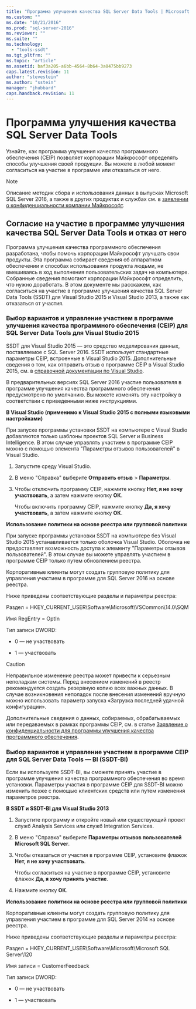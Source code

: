 ```yaml
---
title: "Программа улучшения качества SQL Server Data Tools | Microsoft Docs"
ms.custom: ""
ms.date: "10/21/2016"
ms.prod: "sql-server-2016"
ms.reviewer: ""
ms.suite: ""
ms.technology: 
  - "tools-ssdt"
ms.tgt_pltfrm: ""
ms.topic: "article"
ms.assetid: baf3a205-a6bb-4564-8b64-3a0475bb9273
caps.latest.revision: 11
author: "stevestein"
ms.author: "sstein"
manager: "jhubbard"
caps.handback.revision: 11
---
```

# Программа улучшения качества SQL Server Data Tools
  Узнайте, как программа улучшения качества программного обеспечения (CEIP) позволяет корпорации Майкрософт определять способы улучшения своей продукции.  Вы можете в любой момент согласиться на участие в программе или отказаться от него.  
  
> [!NOTE]  
>  Описание методик сбора и использования данных в выпусках Microsoft SQL Server 2016, а также в других продуктах и службах см. в [заявлении о конфиденциальности компании Майкрософт](https://www.microsoft.com/privacystatement/en-us/SQLServer/Default.aspx).  
  
## Согласие на участие в программе улучшения качества SQL Server Data Tools и отказ от него  
 Программа улучшения качества программного обеспечения разработана, чтобы помочь корпорации Майкрософт улучшать свои продукты. Эта программа собирает сведения об аппаратном обеспечении и способах использования продукта людьми, не вмешиваясь в ход выполнения пользовательских задач на компьютере. Собранные сведения помогают корпорации Майкрософт определить, что нужно доработать. В этом документе мы расскажем, как согласиться на участие в программе улучшения качества SQL Server Data Tools (SSDT) для Visual Studio 2015 и Visual Studio 2013, а также как отказаться от участия.  
  
### Выбор вариантов и управление участием в программе улучшения качества программного обеспечения (CEIP) для SQL Server Data Tools для Visual Studio 2015  
 SSDT для Visual Studio 2015 — это средство моделирования данных, поставляемое с SQL Server 2016. SSDT использует стандартные параметры CEIP, встроенные в Visual Studio 2015. Дополнительные сведения о том, как отправить отзыв о программе CEIP в Visual Studio 2015, см. в [справочной документации по Visual Studio](http://go.microsoft.com/fwlink/?LinkId=517102).  
  
 В предварительных версиях SQL Server 2016 участие пользователя в программе улучшения качества программного обеспечения предусмотрено по умолчанию. Вы можете изменять эту настройку в соответствии с приведенными ниже инструкциями.  
  
 **В Visual Studio (применимо к Visual Studio 2015 с полными языковыми настройками)**  
  
 При запуске программы установки SSDT на компьютере с Visual Studio добавляются только шаблоны проектов SQL Server и Business Intelligence. В этом случае управлять участием в программе CEIP можно с помощью элемента "Параметры отзывов пользователей" в Visual Studio.  
  
1.  Запустите среду Visual Studio.  
  
2.  В меню "Справка" выберите **Отправить отзыв** > **Параметры**.  
  
3.  Чтобы отключить программу CEIP, нажмите кнопку **Нет, я не хочу участвовать**, а затем нажмите кнопку **ОК**.  
  
     Чтобы включить программу CEIP, нажмите кнопку **Да, я хочу участвовать**, а затем нажмите кнопку **ОК**.  
  

  
 **Использование политики на основе реестра или групповой политики**  
  
 При запуске программы установки SSDT на компьютере без Visual Studio 2015 устанавливается только оболочка Visual Studio. Оболочка не предоставляет возможность доступа к элементу "Параметры отзывов пользователей". В этом случае вы можете управлять участием в программе CEIP только путем обновлением реестра.  
  
 Корпоративные клиенты могут создать групповую политику для управления участием в программе для SQL Server 2016 на основе реестра.  
  
 Ниже приведены соответствующие разделы и параметры реестра:  
  
 Раздел = HKEY_CURRENT_USER\Software\Microsoft\VSCommon\14.0\SQM  
  
 Имя RegEntry = OptIn  
  
 Тип записи DWORD:  
  
-   0 — не участвовать  
  
-   1 — участвовать  
  
> [!CAUTION]  
>  Неправильное изменение реестра может привести к серьезным неполадкам системы. Перед внесением изменений в реестр рекомендуется создать резервную копию всех важных данных. В случае возникновения неполадок после внесения изменений вручную можно использовать параметр запуска «Загрузка последней удачной конфигурации».  
  
 Дополнительные сведения о данных, собираемых, обрабатываемых или передаваемых в рамках программы CEIP, см. в статье [Заявление о конфиденциальности для программы улучшения качества программного обеспечения](http://go.microsoft.com/fwlink/?LinkId=52143).  
  
### Выбор вариантов и управление участием в программе CEIP для SQL Server Data Tools — BI (SSDT-BI)  
 Если вы используете SSDT-BI, вы сможете принять участие в программе улучшения качества программного обеспечения во время установки. Параметры участия в программе CEIP для SSDT-BI можно изменить позже с помощью клиентских средств или путем изменения параметров реестра.  
  
 **В SSDT и SSDT-BI для Visual Studio 2013**  
  
1.  Запустите программу и откройте новый или существующий проект служб Analysis Services или служб Integration Services.  
  
2.  В меню "Справка" выберите **Параметры отзывов пользователей Microsoft SQL Server**.  
  
3.  Чтобы отказаться от участия в программе CEIP, установите флажок **Нет, я не хочу участвовать**.  
  
     Чтобы согласиться на участие в программе CEIP, установите флажок **Да, я хочу принять участие**.  
  
4.  Нажмите кнопку **ОК**.  
  
 **Использование политики на основе реестра или групповой политики**  
  
 Корпоративные клиенты могут создать групповую политику для управления участием в программе для SQL Server 2014 на основе реестра.  
  
 Ниже приведены соответствующие разделы и параметры реестра:  
  
 Раздел = HKEY_CURRENT_USER\Software\Microsoft\Microsoft SQL Server\120  
  
 Имя записи = CustomerFeedback  
  
 Тип записи DWORD:  
  
-   0 — не участвовать  
  
-   1 — участвовать  
  
  